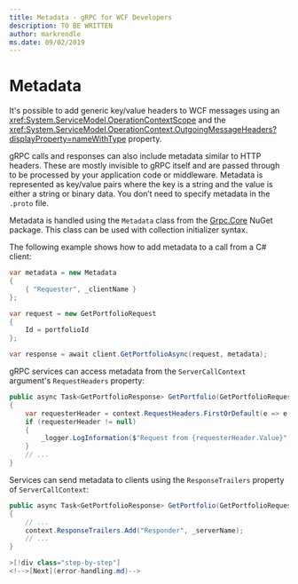 ```yaml
---
title: Metadata - gRPC for WCF Developers
description: TO BE WRITTEN
author: markrendle
ms.date: 09/02/2019
---
```


# Metadata

It's possible to add generic key/value headers to WCF messages using an <xref:System.ServiceModel.OperationContextScope> and the <xref:System.ServiceModel.OperationContext.OutgoingMessageHeaders?displayProperty=nameWithType> property.

gRPC calls and responses can also include metadata similar to HTTP headers. These are mostly invisible to gRPC itself and are passed through to be processed by your application code or middleware. Metadata is represented as key/value pairs where the key is a string and the value is either a string or binary data. You don’t need to specify metadata in the `.proto` file.

Metadata is handled using the `Metadata` class from the [Grpc.Core](https://www.nuget.org/packages/Grpc.Core/) NuGet package. This class can be used with collection initializer syntax.

The following example shows how to add metadata to a call from a C# client:

```csharp
var metadata = new Metadata
{
    { "Requester", _clientName }
};

var request = new GetPortfolioRequest
{
    Id = portfolioId
};

var response = await client.GetPortfolioAsync(request, metadata);
```

gRPC services can access metadata from the `ServerCallContext` argument's `RequestHeaders` property:

```csharp
public async Task<GetPortfolioResponse> GetPortfolio(GetPortfolioRequest request, ServerCallContext context)
{
    var requesterHeader = context.RequestHeaders.FirstOrDefault(e => e.Key == "Requester");
    if (requesterHeader != null)
    {
        _logger.LogInformation($"Request from {requesterHeader.Value}");
    }
    // ...
}
```

Services can send metadata to clients using the `ResponseTrailers` property of `ServerCallContext`:

```csharp
public async Task<GetPortfolioResponse> GetPortfolio(GetPortfolioRequest request, ServerCallContext context)
{
    // ...
    context.ResponseTrailers.Add("Responder", _serverName);
    // ...
}

>[!div class="step-by-step"]
<!-->[Next](error-handling.md)-->
